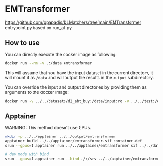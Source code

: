 # EMTransformer

https://github.com/gpapadis/DLMatchers/tree/main/EMTransformer
entrypoint.py based on run_all.py

## How to use

You can directly execute the docker image as following:

```bash
docker run --rm -v .:/data emtransformer
```

This will assume that you have the input dataset in the current directory,
it will mount it as `/data` and will output the results in the `output` subdirectory.

You can override the input and output directories by providing them as arguments to the docker image:

```bash
docker run -v ../../datasets/d2_abt_buy:/data/input:ro -v ../../test:/data/output emtransformer /data/input /data/output
```

## Apptainer

WARNING: This method doesn't use GPUs.

```bash
mkdir -p ../../apptainer ../../output/emtransformer
apptainer build ../../apptainer/emtransformer.sif container.def
srun --gpus=1 apptainer run ../../apptainer/emtransformer.sif ../../datasets/d2_abt_buy/ ../../output/emtransformer/

# dev mode with bind
srun --gpus=1 apptainer run --bind ./:/srv ../../apptainer/emtransformer.sif ../../datasets/d2_abt_buy/ ../../output/emtransformer/
```
